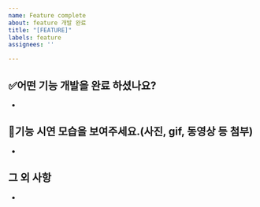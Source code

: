 ```yaml
---
name: Feature complete
about: feature 개발 완료
title: "[FEATURE]"
labels: feature
assignees: ''

---
```


## ✅어떤 기능 개발을 완료 하셨나요? 
- 

## 📸기능 시연 모습을 보여주세요.(사진, gif, 동영상 등 첨부) 
- 

## 그 외 사항
-
